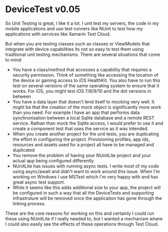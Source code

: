 # DeviceTest v0.05

So Unit Testing is great, I like it a lot. I unit test my servers, the code in my mobile applications and use test runners like NUnit to test how my applications with services like Xamarin Test Cloud.

But when you are testing classes such as classes or ViewModels that integrate with device capabilities its not so easy to test them using traditional unit testing mechanisms. There are several situations that come to mind:

* You have a class/method that accesses a capability that requires a security permission. Think of something like accessing the location of the device or gaining access to iOS HealthKit. You also have to run this test on several versions of the same operating system to ensure that it works. For iOS, you might test iOS 7/8/9/10 and the dot versions in between
* You have a data layer that doesn't lend itself to mocking very well. It might be that the creation of the mock object is significantly more work than you need. For example I have an app that performs data synchronisation between a local Sqlite database and a remote REST service. Rathan than mock the Sqlite access, I would prefer to use it and create a component test that uses the service as it was intended.
* When you create another project for the unit tests, you are duplicating the effort in configuring the project. Provisioning profiles, app ids, resources and assets used for a project all have to be managed and duplicated
* You remove the problem of having your NUnitLite project and your actual app being configured differently. 
* NUnitLite has issues with running async tests. I write most of my code using async/await and didn't want to work around this issue. When I'm working on Windows I use MSTest which I'm very happy with and has great async test support.
* While it seems like this adds additional size to your app, the project will be configured in such a way that all the DeviceTests and supporting infrastruture will be removed once the application has gone through the linking process.

These are the core reasons for working on this and certainly I could run these using NUnitLite if I really needed to, but I wanted a mechanism where I could also easily see the effects of these operations through Test Cloud. 

